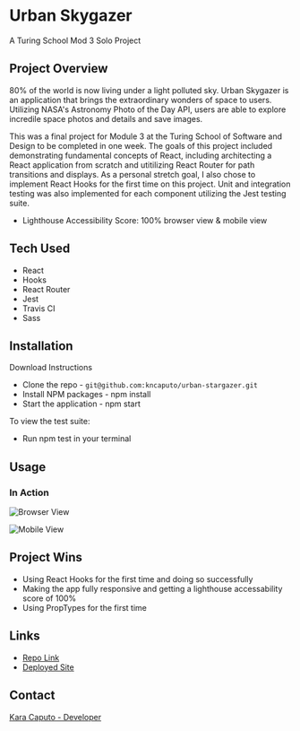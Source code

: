 # Urban Skygazer

 A Turing School Mod 3 Solo Project

## Project Overview

80% of the world is now living under a light polluted sky. Urban Skygazer is an application that brings the extraordinary wonders of space to users. Utilizing NASA's Astronomy Photo of the Day API, users are able to explore incredile space photos and details and save images. 

This was a final project for Module 3 at the Turing School of Software and Design to be completed in one week. The goals of this project included demonstrating fundamental concepts of React, including architecting a React application from scratch and utitilizing React Router for path transitions and displays. As a personal stretch goal, I also chose to implement React Hooks for the first time on this project. Unit and integration testing was also implemented for each component utilizing the Jest testing suite. 

- Lighthouse Accessibility Score: 100% browser view & mobile view

## Tech Used

- React
- Hooks
- React Router
- Jest
- Travis CI
- Sass

## Installation

Download Instructions

- Clone the repo - `git@github.com:kncaputo/urban-stargazer.git`
- Install NPM packages - npm install
- Start the application - npm start

To view the test suite:

- Run npm test in your terminal

## Usage

### In Action

![Browser View](./src/assets/browser-view.gif)<br />

![Mobile View](./src/assets/mobile-view.gif)<br />

## Project Wins

- Using React Hooks for the first time and doing so successfully
- Making the app fully responsive and getting a lighthouse accessability score of 100%
- Using PropTypes for the first time

## Links

- [Repo Link](https://github.com/kncaputo/urban-stargazer)
- [Deployed Site](https://urban-stargazer.herokuapp.com/)

## Contact 

[Kara Caputo - Developer](https://github.com/kncaputo)

